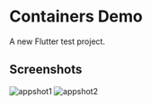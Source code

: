 # Containers Demo

A new Flutter test project.

## Screenshots

![appshot1](https://user-images.githubusercontent.com/19915910/63746570-1a3dd480-c8e0-11e9-8ae0-9f21099e8c42.png)
![appshot2](https://user-images.githubusercontent.com/19915910/63746587-275ac380-c8e0-11e9-982d-7c63a5fa6f39.png)
